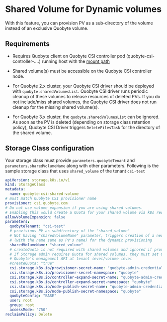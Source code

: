 # Shared Volume for Dynamic volumes

With this feature, you can provision PV as a sub-directory of the volume instead of an
exclusive Quobyte volume.

## Requirements

* Requires Quobyte client on Quobyte CSI controller pod (quobyte-csi-controller-....) running host
  with the [mount path](https://github.com/quobyte/quobyte-csi-driver/blob/v1.8.4/csi-driver-templates/values.yaml#L21)

* Shared volume(s) must be accessible on the Quobyte CSI controller node.

* For Quobyte 2.x cluster, your Quobyte CSI driver should be
  deployed with `quobyte.sharedVolumesList`. Quobyte CSI driver runs periodic cleanup of these
  volumes to release resources of deleted PVs. If you do not include/miss shared volumes, the
  Quobyte CSI driver does not run cleanup for the missing shared volume(s).

* For Quobyte 3.x cluster, the `quobyte.sharedVolumesList` can be ignored. As soon as the PV is
  deleted (depending on storage class retention policy), Quobyte CSI Driver triggers
  `DeleteFilesTask` for the directory of the shared volume.

## Storage Class configuration

Your storage class must provide `parameters.quobyteTenant` and `parameters.sharedVolumeName` along
with other parameters. Following is the sample storage class that uses `shared_volume` of the tenant
`csi-test`

```yaml
apiVersion: storage.k8s.io/v1
kind: StorageClass
metadata:
  name: quobyte-csi-shared-volume
# must match Quobyte CSI provisioner name
provisioner: csi.quobyte.com
# Do not use volume expansion if you are using shared volumes.
# Enabling this would create a Quota for your shared volume via k8s requests.
allowVolumeExpansion: false
parameters:
  quobyteTenant: "csi-test"
  # provisions PV as subdirectory of the "shared_volume"
  # Not having "sharedVolumeName" parameter, triggers creation of a new Quobyte volume
  # (with the name same as PV's name) for the dynamic provisioning
  sharedVolumeName: "shared_volume"
  # createQuota is not required with shared volumes and ignored if provided.
  # If Storage admin requires Quota for shared volumes, they must set Quota for volume via
  # Quobyte's management API at tenant level/volume level
  #createQuota: "true"
  csi.storage.k8s.io/provisioner-secret-name: "quobyte-admin-credentials"
  csi.storage.k8s.io/provisioner-secret-namespace: "quobyte"
  csi.storage.k8s.io/controller-expand-secret-name: "quobyte-admin-credentials"
  csi.storage.k8s.io/controller-expand-secret-namespace: "quobyte"
  csi.storage.k8s.io/node-publish-secret-name: "quobyte-admin-credentials"
  csi.storage.k8s.io/node-publish-secret-namespace: "quobyte"
  quobyteConfig: "BASE"
  user: root
  group: root
  accessMode: "750"
reclaimPolicy: Delete
```
